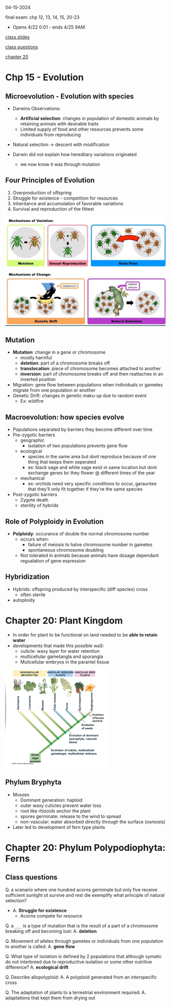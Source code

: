 04-15-2024

final exam: chp 12, 13, 14, 15, 20-23
- Opens 4/22 0:01 - ends 4/25 9AM

[class slides](https://d2l.msu.edu/d2l/le/content/1856668/viewContent/15747129/View?ou=1856668)

[class questions](#class-questions)

[chapter 20](#chapter-20-plant-kingdom)

# Chp 15 - Evolution

## Microevolution - Evolution with species

- Darwins Observations:
    - **Artificial selection**: changes in population of domestic animals by retaining animals with desirable traits
    - Limited supply of food and other resources prevents some individuals from reproducing
- Natural selection -> descent with modification

- Darwin did not explain how hereditary variations originated
    - we now know it was through mutation

## Four Principles of Evolution

1. Overproduction of offspring
2. Struggle for existence - competition for resources
3. Inheritance and accumulation of favorable variations
4. Survival and reproduction of the fittest

![alt text](<Screenshot 2024-04-15 103951.png>)

## Mutation 

- **Mutation**: change in a gene or chromosome
    - mostly harmful
    - **deletion**: part of a chromosome breaks off
    - **translocation**: piece of chromosome becomes attached to another
    - **inversion**: part of chromosome breaks off and then reattaches in an inverted position
- Migration: gene flow between populations when individuals or gametes migrate from one population or another
- Genetic Drift: changes in genetic maku-up due to random event
    - Ex: wildfire

## Macroevolution: how species evolve

- Populations separated by barriers they become different over time
- Pre-zygotic barriers
    - geographic
        - isolation of two populations prevents gene flow
    - ecological
        - species in the same area but dont reproduce because of one thing that keeps them seperated
        - ex: black sage and white sage exist in same location but dont exchange genes bc they flower @ different times of the year
    - mechanical
        - ex: orchids need very specific conditions to occur, garauntee that they'll only fit together if they're the same species
- Post-zygotic barriers
    - Zygote death
    - sterility of hybrids

## Role of Polyploidy in Evolution

- **Polploidy**: occurance of double the normal chromosome number
    - occurs when:
        - failure of meiosis to halve chromosome number in gametes
        - spontaneous chromosome doubling
    - Not tolerated in animals because animals have dosage dependant regualation of gene expression

## Hybridization 

- Hybrids: offspring produced by interspecific (diff species) cross
    - often sterile
- autoploidy

# Chapter 20: Plant Kingdom

- In order for plant to be functional on land needed to be **able to retain water**
- developments that made this possible waS:
    - cuticle: waxy layer for water retention
    - multicellular gametangla and sporangla
    - Mulicellular embryos in the parantel tissue

![alt text](<Screenshot 2024-04-15 113900.png>)

## Phylum Bryphyta

- Mosses
    - Dominant generation: haploid
    - outer waxy cuticles prevent water loss
    - root like rhizoids anchor the plant
    - spores germinate: release to the wind to spread
    - non-vascular: water absorbed directly through the surface (osmosis)
- Later led to development of fern type plants

# Chapter 20: Phylum Polypodiophyta: Ferns



## Class questions

Q. a scenario where one hundred acorns germinate but only five receive sufficient sunlight ot survive and rest die exemplify what principle of natural selection?
- A. **Struggle for existence**
    - Acorns compete for resource

Q. a `___` is a type of mutation that is the result of a part of a chromosome breaking off and becoming lost:
A. **deletion**

Q. Movement of alleles through gametes or individuals from one population to another is called:
A. **gene flow**

Q. What type of isolation is defined by 2 populations that although symatic do not interbreed due to reproductive isolation or some other nutritive difference? 
A. **ecological drift**

Q. Describe allopolyploid:
A. A polyploid generated from an interspecific cross

Q. The adaptation of plants to a terrestrial environment required:
A. adaptations that kept them from drying out